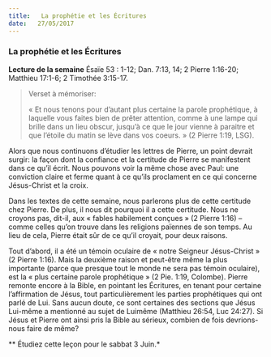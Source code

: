 ```yaml
---
title:   La prophétie et les Écritures
date:   27/05/2017
---
```


### La prophétie et les Écritures

**Lecture de la semaine** Ésaïe 53 : 1-12; Dan. 7:13, 14; 2 Pierre 1:16-20; Matthieu 17:1-6; 2 Timothée 3:15-17. 

><p>Verset à mémoriser:</p> 
>« Et nous tenons pour d’autant plus certaine la parole prophétique, à laquelle  vous faites bien de prêter attention, comme à une lampe qui brille dans un lieu obscur, jusqu’à ce que le jour  vienne à paraitre et que l’étoile du matin se lève dans vos coeurs. » (2 Pierre 1:19, LSG).

Alors que nous continuons d’étudier les lettres de Pierre, un point devrait surgir: la façon dont la confiance et la  certitude de Pierre se manifestent dans ce qu’il écrit. Nous pouvons voir la même chose avec Paul: une  conviction claire et ferme quant à ce qu’ils proclament en ce qui concerne Jésus-Christ et la croix. 

Dans les textes de cette semaine, nous parlerons plus de cette certitude chez Pierre. De plus, il nous dit  pourquoi il a cette certitude. Nous ne croyons pas, dit-il, aux « fables habilement conçues » (2 Pierre 1:16) – comme celles qu’on trouve dans les religions païennes de son temps. Au lieu de cela, Pierre était sûr de ce qu’il  croyait, pour deux raisons. 

Tout d’abord, il a été un témoin oculaire de « notre Seigneur Jésus-Christ » (2 Pierre 1:16). Mais la deuxième  raison et peut-être même la plus importante (parce que presque tout le monde ne sera pas témoin oculaire),  est la « plus certaine parole prophétique » (2 Pie. 1:19, Colombe). Pierre remonte encore à la Bible, en pointant  les Écritures, en tenant pour certaine l’affirmation de Jésus, tout particulièrement les parties prophétiques qui  ont parlé de Lui. Sans aucun doute, ce sont certaines des sections que Jésus Lui-même a mentionné au sujet de  Luimême (Matthieu 26:54, Luc 24:27). Si Jésus et Pierre ont ainsi pris la Bible au sérieux, combien de fois  devrions-nous faire de même? 

** Étudiez cette leçon pour le sabbat 3 Juin.*